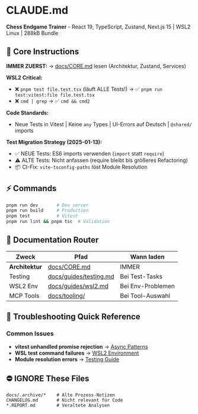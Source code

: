 # CLAUDE.md

**Chess Endgame Trainer** - React 19, TypeScript, Zustand, Next.js 15 | WSL2 Linux | 288kB Bundle

## 🎯 Core Instructions

**IMMER ZUERST:** → [docs/CORE.md](docs/CORE.md) lesen (Architektur, Zustand, Services)

**WSL2 Critical:**
- ❌ `pnpm test file.test.tsx` (läuft ALLE Tests!) → ✅ `pnpm run test:vitest:file file.test.tsx`
- ❌ `cmd | grep` → ✅ `cmd && cmd2`

**Code Standards:**
- Neue Tests in Vitest | Keine `any` Types | UI-Errors auf Deutsch | `@shared/` imports

**Test Migration Strategy (2025-01-13):**
- ✅ NEUE Tests: ES6 imports verwenden (`import` statt `require`)
- ⚠️ ALTE Tests: Nicht anfassen (require bleibt bis größeres Refactoring)
- 📦 CI-Fix: `vite-tsconfig-paths` löst Module Resolution

## ⚡ Commands

```bash
pnpm run dev       # Dev server
pnpm run build     # Production  
pnpm test          # Vitest
pnpm run lint && pnpm tsc  # Validation
```

## 📁 Documentation Router

| Zweck | Pfad | Wann laden |
|-------|------|------------|
| **Architektur** | [docs/CORE.md](docs/CORE.md) | IMMER |
| Testing | [docs/guides/testing.md](docs/guides/testing.md) | Bei Test-Tasks |
| WSL2 Env | [docs/guides/wsl2.md](docs/guides/wsl2.md) | Bei Env-Problemen |
| MCP Tools | [docs/tooling/](docs/tooling/) | Bei Tool-Auswahl |

## 🔧 Troubleshooting Quick Reference

### Common Issues
- **vitest unhandled promise rejection** → [Async Patterns](docs/troubleshooting/vitest-async-patterns.md)
- **WSL test command failures** → [WSL2 Environment](docs/guides/wsl2.md#testing-commands)
- **Module resolution errors** → [Testing Guide](docs/guides/testing.md#module-resolution)

## ⛔ IGNORE These Files

```
docs/.archive/*    # Alte Prozess-Notizen
CHANGELOG.md       # Nicht relevant für Code
*.REPORT.md        # Veraltete Analysen
```